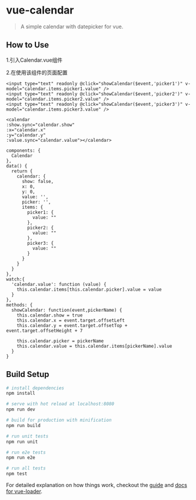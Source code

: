 # vue-calendar

> A simple calendar with datepicker for vue.

## How to Use
1.引入Calendar.vue组件   

2.在使用该组件的页面配置
```
<input type="text" readonly @click="showCalendar($event,'picker1')" v-model="calendar.items.picker1.value" />
<input type="text" readonly @click="showCalendar($event,'picker2')" v-model="calendar.items.picker2.value" />
<input type="text" readonly @click="showCalendar($event,'picker3')" v-model="calendar.items.picker3.value" />
```
```
<calendar
:show.sync="calendar.show"
:x="calendar.x"
:y="calendar.y"
:value.sync="calendar.value"></calendar>

```
```
components: {
  Calendar
},
data() {
  return {
    calendar: {
      show: false,
      x: 0,
      y: 0,
      value: '',
      picker: '',
      items: {
        picker1: {
          value: ""
        },
        picker2: {
          value: ""
        },
        picker3: {
          value: ""
        }
      }
    }
  }
},
watch:{
  'calendar.value': function (value) {
    this.calendar.items[this.calendar.picker].value = value
  }
},
methods: {
  showCalendar: function(event,pickerName) {
    this.calendar.show = true
    this.calendar.x = event.target.offsetLeft
    this.calendar.y = event.target.offsetTop + event.target.offsetHeight + 7

    this.calendar.picker = pickerName
    this.calendar.value = this.calendar.items[pickerName].value
  }
}
```

## Build Setup

``` bash
# install dependencies
npm install

# serve with hot reload at localhost:8080
npm run dev

# build for production with minification
npm run build

# run unit tests
npm run unit

# run e2e tests
npm run e2e

# run all tests
npm test
```

For detailed explanation on how things work, checkout the [guide](http://vuejs-templates.github.io/webpack/) and [docs for vue-loader](http://vuejs.github.io/vue-loader).
